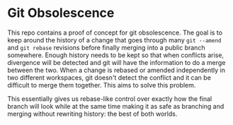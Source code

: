 # Git Obsolescence

This repo contains a proof of concept for git obsolescence. The goal is to keep
around the history of a change that goes through many `git --amend` and `git
rebase` revisions before finally merging into a public branch somewhere. Enough
history needs to be kept so that when conflicts arise, divergence will be
detected and git will have the information to do a merge between the two. When a
change is rebased or amended independently in two different workspaces, git
doesn't detect the conflict and it can be difficult to merge them together. This
aims to solve this problem.

This essentially gives us rebase-like control over exactly how the final
branch will look while at the same time making it as safe as branching and
merging without rewriting history: the best of both worlds.
